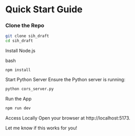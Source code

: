 # Quick Start Guide

### Clone the Repo
```bash
git clone sih_draft
cd sih_draft
```


Install Node.js

bash
```
npm install
```
Start Python Server
Ensure the Python server is running:

```bash
python cors_server.py
```
Run the App

```bash
npm run dev
```

Access Locally
Open your browser at http://localhost:5173.

Let me know if this works for you!
